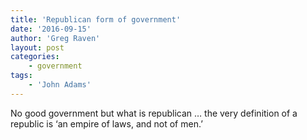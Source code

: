 ```yaml
---
title: 'Republican form of government'
date: '2016-09-15'
author: 'Greg Raven'
layout: post
categories:
    - government
tags:
    - 'John Adams'
---
```


No good government but what is republican … the very definition of a republic is ‘an empire of laws, and not of men.’